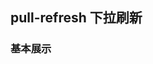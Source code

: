 <div class="demo-header">
<p class="overviewicon">
  <span class="wapi-ui-pull-refresh"/>
</p>

## pull-refresh 下拉刷新

<mobile-uxlink widget-name="PullRefresh"></mobile-uxlink>
</div>

### 基本展示

<mobile-view link="pull-refresh/base1"></mobile-view>

<br>
<mobile-attributes link="pull-refresh"></mobile-attributes>
